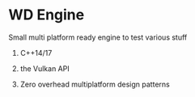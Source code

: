 # WD Engine

Small multi platform ready engine to test various stuff

1) C++14/17

2) the Vulkan API

3) Zero overhead multiplatform design patterns

